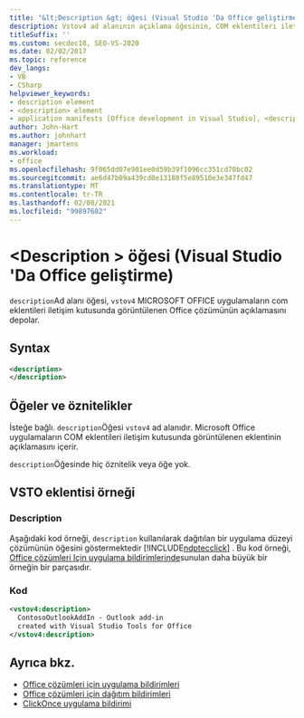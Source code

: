 ```yaml
---
title: "&lt;Description &gt; öğesi (Visual Studio 'Da Office geliştirme)"
description: Vstov4 ad alanının açıklama öğesinin, COM eklentileri iletişim kutusunda görüntülenen Office çözümünün açıklamasını depoladığını öğrenin.
titleSuffix: ''
ms.custom: secdec18, SEO-VS-2020
ms.date: 02/02/2017
ms.topic: reference
dev_langs:
- VB
- CSharp
helpviewer_keywords:
- description element
- <description> element
- application manifests [Office development in Visual Studio], <description> element
author: John-Hart
ms.author: johnhart
manager: jmartens
ms.workload:
- office
ms.openlocfilehash: 9f065dd07e901ee0d59b39f1096cc351cd70bc02
ms.sourcegitcommit: ae6d47b09a439cd0e13180f5e89510e3e347fd47
ms.translationtype: MT
ms.contentlocale: tr-TR
ms.lasthandoff: 02/08/2021
ms.locfileid: "99897602"
---
```

# <a name="ltdescriptiongt-element-office-development-in-visual-studio"></a>&lt;Description &gt; öğesi (Visual Studio 'Da Office geliştirme)
  `description`Ad alanı öğesi, `vstov4` MICROSOFT OFFICE uygulamaların com eklentileri iletişim kutusunda görüntülenen Office çözümünün açıklamasını depolar.

## <a name="syntax"></a>Syntax

```xml
<description>
</description>
```

## <a name="elements-and-attributes"></a>Öğeler ve öznitelikler
 İsteğe bağlı. `description`Öğesi `vstov4` ad alanıdır. Microsoft Office uygulamaların COM eklentileri iletişim kutusunda görüntülenen eklentinin açıklamasını içerir.

 `description`Öğesinde hiç öznitelik veya öğe yok.

## <a name="vsto-add-in-example"></a>VSTO eklentisi örneği

### <a name="description"></a>Description
 Aşağıdaki kod örneği, `description` kullanılarak dağıtılan bir uygulama düzeyi çözümünün öğesini göstermektedir [!INCLUDE[ndptecclick](../vsto/includes/ndptecclick-md.md)] . Bu kod örneği, [Office çözümleri Için uygulama bildirimlerinde](../vsto/application-manifests-for-office-solutions.md)sunulan daha büyük bir örneğin bir parçasıdır.

### <a name="code"></a>Kod

```xml
<vstov4:description>
  ContosoOutlookAddIn - Outlook add-in
  created with Visual Studio Tools for Office
</vstov4:description>
```

## <a name="see-also"></a>Ayrıca bkz.

- [Office çözümleri için uygulama bildirimleri](../vsto/application-manifests-for-office-solutions.md)
- [Office çözümleri için dağıtım bildirimleri](../vsto/deployment-manifests-for-office-solutions.md)
- [ClickOnce uygulama bildirimi](../deployment/clickonce-application-manifest.md)